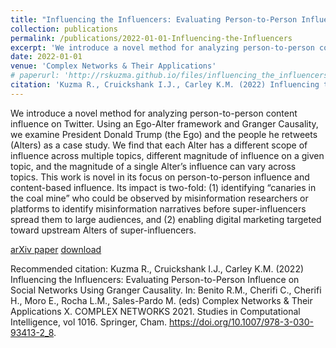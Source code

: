 ```yaml
---
title: "Influencing the Influencers: Evaluating Person-to-Person Influence on Social Networks Using Granger Causality"
collection: publications
permalink: /publications/2022-01-01-Influencing-the-Influencers
excerpt: 'We introduce a novel method for analyzing person-to-person content influence on Twitter. Using an Ego-Alter framework and Granger Causality, we examine President Donald Trump (the Ego) and the people he retweets (Alters) as a case study. We find that each Alter has a different scope of influence across multiple topics, different magnitude of influence on a given topic, and the magnitude of a single Alter’s influence can vary across topics. This work is novel in its focus on person-to-person influence and content-based influence. Its impact is two-fold: (1) identifying “canaries in the coal mine” who could be observed by misinformation researchers or platforms to identify misinformation narratives before super-influencers spread them to large audiences, and (2) enabling digital marketing targeted toward upstream Alters of super-influencers.'
date: 2022-01-01
venue: 'Complex Networks & Their Applications'
# paperurl: 'http://rskuzma.github.io/files/influencing_the_influencers.pdf'
citation: 'Kuzma R., Cruickshank I.J., Carley K.M. (2022) Influencing the Influencers: Evaluating Person-to-Person Influence on Social Networks Using Granger Causality. In: Benito R.M., Cherifi C., Cherifi H., Moro E., Rocha L.M., Sales-Pardo M. (eds) Complex Networks & Their Applications X. COMPLEX NETWORKS 2021. Studies in Computational Intelligence, vol 1016. Springer, Cham. https://doi.org/10.1007/978-3-030-93413-2_8'
---
```

We introduce a novel method for analyzing person-to-person content influence on Twitter. Using an Ego-Alter framework and Granger Causality, we examine President Donald Trump (the Ego) and the people he retweets (Alters) as a case study. We find that each Alter has a different scope of influence across multiple topics, different magnitude of influence on a given topic, and the magnitude of a single Alter’s influence can vary across topics. This work is novel in its focus on person-to-person influence and content-based influence. Its impact is two-fold: (1) identifying “canaries in the coal mine” who could be observed by misinformation researchers or platforms to identify misinformation narratives before super-influencers spread them to large audiences, and (2) enabling digital marketing targeted toward upstream Alters of super-influencers.

[arXiv paper](https://arxiv.org/abs/2110.04899)
[download](http://rskuzma.github.io/files/influencing_the_influencers.pdf)

Recommended citation: Kuzma R., Cruickshank I.J., Carley K.M. (2022) Influencing the Influencers: Evaluating Person-to-Person Influence on Social Networks Using Granger Causality. In: Benito R.M., Cherifi C., Cherifi H., Moro E., Rocha L.M., Sales-Pardo M. (eds) Complex Networks & Their Applications X. COMPLEX NETWORKS 2021. Studies in Computational Intelligence, vol 1016. Springer, Cham. https://doi.org/10.1007/978-3-030-93413-2_8.